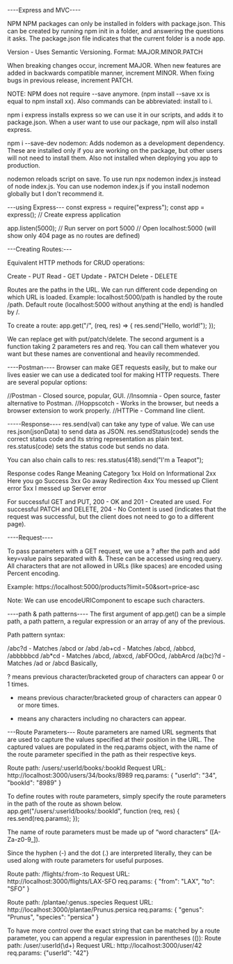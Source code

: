 ----Express and MVC----

NPM
NPM packages can only be installed in folders with package.json. This can be created by running npm init in a folder, and answering the questions it asks. The package.json file indicates that the current folder is a node app.

Version - Uses Semantic Versioning.
Format: MAJOR.MINOR.PATCH

When breaking changes occur, increment MAJOR.
When new features are added in backwards compatible manner, increment MINOR.
When fixing bugs in previous release, increment PATCH.

NOTE: NPM does not require --save anymore. (npm install --save xx is equal to npm install xx). Also commands can be abbreviated: install to i.

npm i express installs express so we can use it in our scripts, and adds it to package.json. When a user want to use our package, npm will also install express.

npm i --save-dev nodemon: Adds nodemon as a development dependency. These are installed only if you are working on the package, but other users will not need to install them. Also not installed when deploying you app to production.

nodemon reloads script on save. To use run npx nodemon index.js instead of node index.js. You can use nodemon index.js if you install nodemon globally but I don't recommend it.

---using Express---
const express = require("express");
const app = express(); // Create express application

app.listen(5000); // Run server on port 5000
// Open localhost:5000 (will show only 404 page as no routes are defined)

---Creating Routes:---

Equivalent HTTP methods for CRUD operations:

Create - PUT
Read - GET
Update - PATCH
Delete - DELETE

Routes are the paths in the URL. We can run different code depending on which URL is loaded. Example: localhost:5000/path is handled by the route /path. Default route (localhost:5000 without anything at the end) is handled by /.

To create a route:
app.get("/", (req, res) => {
  res.send("Hello, world!");
});

We can replace get with put/patch/delete. The second argument is a function taking 2 parameters res and req. You can call them whatever you want but these names are conventional and heavily recommended.

----Postman----
Browser can make GET requests easily, but to make our lives easier we can use a dedicated tool for making HTTP requests. There are several popular options:

//Postman - Closed source, popular, GUI.
//Insomnia - Open source, faster alternative to Postman.
//Hoppscotch - Works in the browser, but needs a browser extension to work properly.
//HTTPie - Command line client.

-----Response----
res.send(val) can take any type of value. We can use res.json(jsonData) to send data as JSON. res.sendStatus(code) sends the correct status code and its string representation as plain text. res.status(code) sets the status code but sends no data.

You can also chain calls to res:
res.status(418).send("I'm a Teapot");

Response codes
Range	Meaning	  Category
1xx	   Hold on	  Informational
2xx	   Here you go	Success
3xx    Go away	   Redirection
4xx	  You messed up	Client error
5xx	  I messed up	Server error

For successful GET and PUT, 200 - OK and 201 - Created are used.
For successful PATCH and DELETE, 204 - No Content is used (indicates that the request was successful, but the client does not need to go to a different page).


----Request----

To pass parameters with a GET request, we use a ? after the path and add key=value pairs separated with &. These can be accessed using req.query. All characters that are not allowed in URLs (like spaces) are encoded using Percent encoding.

Example: https://localhost:5000/products?limit=50&sort=price-asc

Note: We can use encodeURIComponent to escape such characters.

----path & path patterns----
The first argument of app.get() can be a simple path, a path pattern, a regular expression or an array of any of the previous.

Path pattern syntax:

/abc?d - Matches /abcd or /abd
/ab+cd - Matches /abcd, /abbcd, /abbbbbcd
/ab*cd - Matches /abcd, /abxcd, /abFOOcd, /abbArcd
/a(bc)?d - Matches /ad or /abcd
Basically,

? means previous character/bracketed group of characters can appear 0 or 1 times.
+ means previous character/bracketed group of characters can appear 0 or more times.
* means any characters including no characters can appear.

---Route Parameters---
Route parameters are named URL segments that are used to capture the values specified at their position in the URL. The captured values are populated in the req.params object, with the name of the route parameter specified in the path as their respective keys.

Route path: /users/:userId/books/:bookId
Request URL: http://localhost:3000/users/34/books/8989
req.params: { "userId": "34", "bookId": "8989" }

To define routes with route parameters, simply specify the route parameters in the path of the route as shown below.
app.get("/users/:userId/books/:bookId", function (req, res) {
  res.send(req.params);
});

The name of route parameters must be made up of “word characters” ([A-Za-z0-9_]).

Since the hyphen (-) and the dot (.) are interpreted literally, they can be used along with route parameters for useful purposes.

Route path: /flights/:from-:to
Request URL: http://localhost:3000/flights/LAX-SFO
req.params: { "from": "LAX", "to": "SFO" }

Route path: /plantae/:genus.:species
Request URL: http://localhost:3000/plantae/Prunus.persica
req.params: { "genus": "Prunus", "species": "persica" }

To have more control over the exact string that can be matched by a route parameter, you can append a regular expression in parentheses (()):
Route path: /user/:userId(\d+)
Request URL: http://localhost:3000/user/42
req.params: {"userId": "42"}

